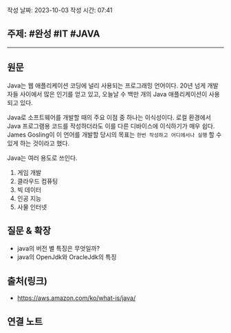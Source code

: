 작성 날짜: 2023-10-03
작성 시간: 07:41

## 주제: #완성 #IT #JAVA


----
## 원문

Java는 웹 애플리케이션 코딩에 널리 사용되는 프로그래밍 언어이다. 20년 넘게 개발자들 사이에서 많은 인기를 얻고 있고, 오늘날 수 백만 개의 Java 애플리케이션이 사용되고 있다. 

Java로 소프트웨어를 개발할 때의 주요 이점 중 하나는 이식성이다. 로컬 환경에서 Java 프로그램용 코드를 작성하더라도 이를 다른 디바이스에 이식하기가 매우 쉽다. James Gosling이 이 언어를 개발할 당시의 목표는 `한번 작성하고 어디에서나 실행` 할 수 있게 하는 것이라고 했다.

Java는 여러 용도로 쓰인다.

1. 게임 개발
2. 클라우드 컴퓨팅
3. 빅 데이터
4. 인공 지능
5. 사물 인터넷

## 질문 & 확장

- java의 버전 별 특징은 무엇일까?
- java의 OpenJdk와 OracleJdk의 특징

## 출처(링크)
- https://aws.amazon.com/ko/what-is/java/

## 연결 노트










